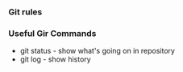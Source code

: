 ### Git rules

### Useful Gir Commands
- git status - show what's going on in repository
- git log - show history